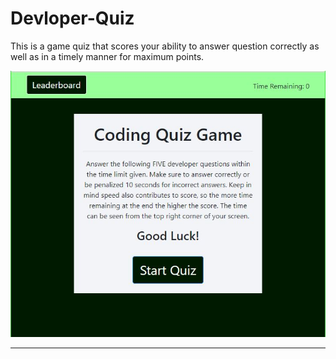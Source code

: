 # Devloper-Quiz
This is a game quiz that scores your ability to answer question correctly as well as in a timely manner for maximum points.

<img src="assets/images/quiz_homescreen.jpg" alt="Quiz Start Screen">
<hr>
